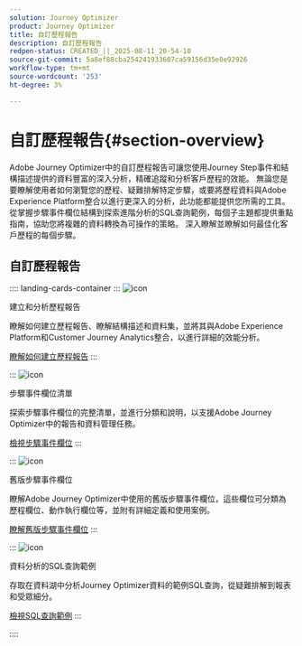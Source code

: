 ```yaml
---
solution: Journey Optimizer
product: Journey Optimizer
title: 自訂歷程報告
description: 自訂歷程報告
redpen-status: CREATED_||_2025-08-11_20-54-10
source-git-commit: 5a8ef88cba254241933607ca59156d35e0e92926
workflow-type: tm+mt
source-wordcount: '253'
ht-degree: 3%

---
```



# 自訂歷程報告{#section-overview}

Adobe Journey Optimizer中的自訂歷程報告可讓您使用Journey Step事件和結構描述提供的資料豐富的深入分析，精確追蹤和分析客戶歷程的效能。 無論您是要瞭解使用者如何瀏覽您的歷程、疑難排解特定步驟，或要將歷程資料與Adobe Experience Platform整合以進行更深入的分析，此功能都能提供您所需的工具。 從掌握步驟事件欄位結構到探索進階分析的SQL查詢範例，每個子主題都提供重點指南，協助您將複雜的資料轉換為可操作的策略。 深入瞭解並瞭解如何最佳化客戶歷程的每個步驟。

## 自訂歷程報告

:::: landing-cards-container
:::
![icon](https://cdn.experienceleague.adobe.com/icons/chart-line.svg)

建立和分析歷程報告

瞭解如何建立歷程報告、瞭解結構描述和資料集，並將其與Adobe Experience Platform和Customer Journey Analytics整合，以進行詳細的效能分析。

[瞭解如何建立歷程報告](../using/reports/sharing-overview.md)
:::

:::
![icon](https://cdn.experienceleague.adobe.com/icons/list-check.svg)

步驟事件欄位清單

探索步驟事件欄位的完整清單，並進行分類和說明，以支援Adobe Journey Optimizer中的報告和資料管理任務。

[檢視步驟事件欄位](../using/reports/sharing-field-list.md)
:::

:::
![icon](https://cdn.experienceleague.adobe.com/icons/book.svg)

舊版步驟事件欄位

瞭解Adobe Journey Optimizer中使用的舊版步驟事件欄位，這些欄位可分類為歷程欄位、動作執行欄位等，並附有詳細定義和使用案例。

[瞭解舊版步驟事件欄位](legacy-step-event-fields-landing-page.md)
:::

:::
![icon](https://cdn.experienceleague.adobe.com/icons/code-branch.svg)

資料分析的SQL查詢範例

存取在資料湖中分析Journey Optimizer資料的範例SQL查詢，從疑難排解到報表和受眾細分。

[檢視SQL查詢範例](../using/reports/query-examples.md)
:::

::::
